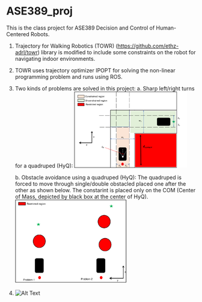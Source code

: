 # ASE389_proj
This is the class project for ASE389 Decision and Control of Human-Centered Robots.

1. Trajectory for Walking Robotics (TOWR) (https://github.com/ethz-adrl/towr) library is modified to include some constraints on the robot for navigating indoor environments.
2. TOWR uses trajectory optimizer IPOPT for solving the non-linear programming problem and runs using ROS.
3. Two kinds of problems are solved in this project:
    a. Sharp left/right turns for a quadruped (HyQ):
                   <img src="https://github.com/shubhamsingh91/ASE_389proj/blob/master/catkin_ws/images/proba.png" width="300">


    b. Obstacle avoidance using a quadruped (HyQ):
       The quadruped is forced to move through single/double obstacled placed one after the other as shown below. The constarint is placed only on the COM (Center          of Mass, depicted by black box at the center of HyQ).
               <img src="https://github.com/shubhamsingh91/ASE_389proj/blob/master/catkin_ws/images/probb.png" width="300">


5. ![Alt Text](https://media.giphy.com/media/vFKqnCdLPNOKc/giphy.gif)


